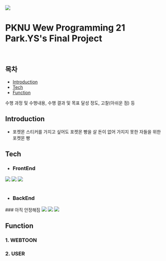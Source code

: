 

<img src="https://capsule-render.vercel.app/api?type=waving&color=auto&height=200&section=header&text=POKEPOKE&fontSize=90" />

# PKNU Wew Programming 21 Park.YS's Final Project

<br>

## <strong>목차</strong>
- [Introduction](#introduction)
- [Tech](#tech)
- [Function](#function)
 
 
 수행 과정 및
수행내용, 수행 결과 및 목표 달성 정도, 고찰(아쉬운 점) 등


## <strong>Introduction</strong>
- 포켓몬 스티커를 가지고 싶어도 포켓몬 빵을 살 돈이 없어 가지지 못한 자들을 위한 포켓몬 빵


## <strong>Tech</strong>

- ###  FrontEnd
<div>
  <img src="https://img.shields.io/badge/HTML5-E34F26?style=flat-square&logo=html5&logoColor=white"/>
  <img src="https://img.shields.io/badge/JavaScript-F7DF1E?style=flat-square&logo=javascript&logoColor=black"/>
  <img src="https://img.shields.io/badge/CSS3-1572B6?style=flat-square&logo=css3&logoColor=white"/>
</div>
<br>

- ### BackEnd
<div>
### 아직 안정해짐  
  <img src="https://img.shields.io/badge/java-007396?style=flat-square&logo=java&logoColor=white"/>
  <img src="https://img.shields.io/badge/Spring-6DB33F?style=flat-square&logo=Spring&logoColor=white"/>
  <img src="https://img.shields.io/badge/Postman-FF6C37?style=flat-square&logo=Postman&logoColor=white"/>
</div>

## <strong>Function</strong>


### <strong>1. WEBTOON

### <strong>2. USER
</strong>



